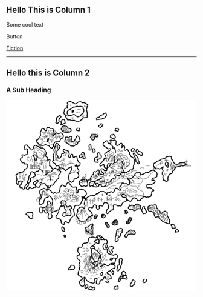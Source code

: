 ## Hello This is Column 1

Some cool text

Button

[Fiction](/fiction.html)

---

## Hello this is Column 2

### A Sub Heading

![image|20](/content/media/archmap.png)
